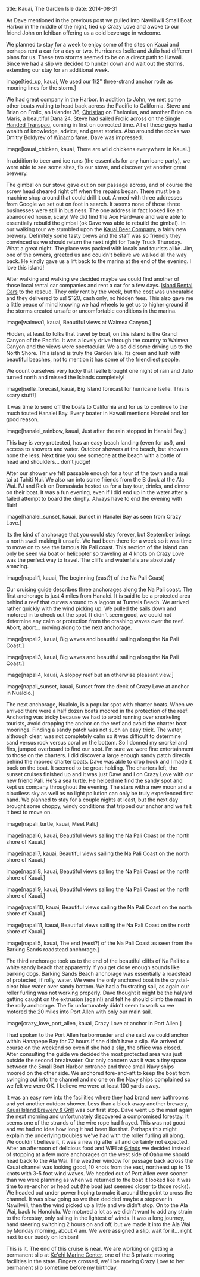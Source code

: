 title: Kauai, The Garden Isle
date: 2014-08-31

As Dave mentioned in the previous post we pulled into Nawiliwili Small Boat
Harbor in the middle of the night, tied up Crazy Love and awoke to our friend
John on Ichiban offering us a cold beverage in welcome.

We planned to stay for a week to enjoy some of the sites on Kauai and perhaps
rent a car for a day or two. Hurricanes Iselle and Julio had different plans for
us.  These two storms seemed to be on a direct path to Hawaii.  Since we had a
slip we decided to hunker down and wait out the storms, extending our stay for
an additional week.

image[tied_up, kauai, We used our 1/2" three-strand anchor rode as mooring lines for the storm.]

We had great company in the Harbor.  In addition to John, we met some other boats waiting to
head back across the Pacific to California.  Steve and Brian on Frolic, an
Islander 36, [Christian](http://www.imdb.com/name/nm0003994/) on Thelonius, and
another Brian on Maris, a beautiful Dana 24.  Steve had sailed Frolic across on
the [Single Handed Transpac](http://sfbaysss.org/shtp/), coming in first on
corrected time.  All of these guys had a wealth of knowledge, advice, and great
stories.  Also around the docks was Dmitry Boldyrev of
[Winamp](http://en.wikipedia.org/wiki/Winamp) fame.  Dave was impressed.

image[kauai_chicken, kauai, There are wild chickens everywhere in Kauai.]

In addition to beer and ice runs (the essentials for any hurricane party), we
were able to see some sites, fix our stove, and discover yet another great
brewery.

The gimbal on our stove gave out on our passage across, and of course the screw
head sheared right off when the repairs began. There must be a machine shop
around that could drill it out.  Armed with three addresses from Google we set
out on foot in search.  It seems none of those three businesses were still in
business. The one address in fact looked like an abandoned house, scary!  We
did find the Ace Hardware and were able to essentially rebuild the gimbal (ok
Dave was able to rebuild the gimbal). In our walking tour we stumbled upon the
[Kauai Beer Company](http://kauaibeer.com/), a fairly new brewery.  Definitely
some tasty brews and the staff was so friendly they convinced us we should
return the next night for Tasty Truck Thursday.  What a great night.  The place
was packed with locals and tourists alike.  Jim, one of the owners, greeted us
and couldn't believe we walked all the way back.  He kindly gave us a lift back
to the marina at the end of the evening.  I love this island!

After walking and walking we decided maybe we could find another of those local
rental car companies and rent a car for a few days.  [Island Rental
Cars](http://www.islandrentalcarshawaii.com/) to the rescue.  They only rent by
the week, but the cost was unbeatable and they delivered to us!  $120, cash
only, no hidden fees.  This also gave me a little peace of mind knowing we had
wheels to get us to higher ground if the storms created unsafe or uncomfortable
conditions in the marina.

image[waimea1, kauai, Beautiful views at Waimea Canyon.]

Hidden, at least to folks that travel by boat, on this island is the Grand
Canyon of the Pacific.  It was a lovely drive through the country to Waimea
Canyon and the views were spectacular.  We also did some driving up to the
North Shore.  This island is truly the Garden Isle.  Its green and lush with
beautiful beaches, not to mention it has some of the friendliest people.

We count ourselves very lucky that Iselle brought one night of rain and Julio
turned north and missed the Islands completely!

image[iselle_forecast, kauai, Big Island forecast for hurricane Iselle. This is scary stuff!]

It was time to send off the boats to California and for us to continue to the
much touted Hanalei Bay.  Every boater in Hawaii mentions Hanalei and for good
reason.

image[hanalei_rainbow, kauai, Just after the rain stopped in Hanalei Bay.]

This bay is very protected, has an easy beach landing (even for us!), and access
to showers and water. Outdoor showers at the beach, but showers none the less. 
Next time you see someone at the beach with a bottle of head and shoulders...
don't judge!

After our shower we felt passable enough for a tour of the town and a mai tai at
Tahiti Nui.  We also ran into some friends from the B dock at the Ala Wai.  PJ
and Rick on Demasiada hosted us for a bay tour, drinks, and dinner on their boat.
It was a fun evening, even if I did end up in the water after a failed attempt
to board the dinghy.  Always have to end the evening with flair!

image[hanalei_sunset, kauai, Sunset in Hanalei Bay as seen from Crazy Love.]

Its the kind of anchorage that you could stay forever, but September brings a
north swell making it unsafe. We had been there for a week so it was time to move
on to see the famous Na Pali coast.  This section of the island can only be
seen via boat or helicopter so traveling at 4 knots on Crazy Love was the
perfect way to travel.  The cliffs and waterfalls are absolutely amazing.

image[napali1, kauai, The beginning (east?) of the Na Pali Coast]

Our cruising guide describes three anchorages along the Na Pali coast.  The
first anchorage is just 4 miles from Hanalei.  It is said to be a protected
area behind a reef that curves around to a lagoon at Tunnels Beach.  We arrived
rather quickly with the wind picking up.  We pulled the sails down and motored
in to check out the spot.  It didn't seem good, we could not determine any calm
or protection from the crashing waves over the reef. Abort, abort... moving
along to the next anchorage.

image[napali2, kauai, Big waves and beautiful sailing along the Na Pali Coast.]

image[napali3, kauai, Big waves and beautiful sailing along the Na Pali Coast.]

image[napali4, kauai, A sloppy reef but an otherwise pleasant view.]

image[napali_sunset, kauai, Sunset from the deck of Crazy Love at anchor in Nualolo.]

The next anchorage, Nualolo, is a popular spot with charter boats.  When we
arrived there were a half dozen boats moored in the protection of the reef.
Anchoring was tricky because we had to avoid running over snorkeling tourists,
avoid dropping the anchor on the reef and avoid the charter boat moorings.
Finding a sandy patch was not such an easy trick. The water, although clear,
was not completely calm so it was difficult to determine sand versus rock
versus coral on the bottom.  So I donned my snorkel and fins, jumped overboard
to find our spot. I'm sure we were fine entertainment to those on the charters.
I did discover a large enough sandy patch directly behind the moored charter
boats.  Dave was able to drop hook and I made it back on the boat.  It seemed
to be great holding.  The charters left, the sunset cruises finished up and it
was just Dave and I on Crazy Love with our new friend Pali.  He's a sea turtle.
He helped me find the sandy spot and kept us company throughout the evening.
The stars with a new moon and a cloudless sky as well as no light pollution can
only be truly experienced first hand.  We planned to stay for a couple nights
at least, but the next day brought some choppy, windy conditions that tripped
our anchor and we felt it best to move on.

image[napali_turtle, kauai, Meet Pali.]

image[napali6, kauai, Beautiful views sailing the Na Pali Coast on the north shore of Kauai.]

image[napali7, kauai, Beautiful views sailing the Na Pali Coast on the north shore of Kauai.]

image[napali8, kauai, Beautiful views sailing the Na Pali Coast on the north shore of Kauai.]

image[napali9, kauai, Beautiful views sailing the Na Pali Coast on the north shore of Kauai.]

image[napali10, kauai, Beautiful views sailing the Na Pali Coast on the north shore of Kauai.]

image[napali11, kauai, Beautiful views sailing the Na Pali Coast on the north shore of Kauai.]

image[napali5, kauai, The end (west?) of the Na Pali Coast as seen from the Barking Sands roadstead anchorage.]

The third anchorage took us to the end of the beautiful cliffs of Na Pali to a
white sandy beach that apparently if you get close enough sounds like barking
dogs.  Barking Sands Beach anchorage was essentially a roadstead of protected,
if rolly, water.  We were the only anchored boat in the crystal-clear blue water
over sandy bottom.  We had a frustrating sail, as again our roller furling
was not working properly.  Dave thought it might be the halyard getting
caught on the extrusion (again!) and felt he should climb the mast in the
rolly anchorage.  The fix unfortunately didn't seem to work so we motored
the 20 miles into Port Allen with only our main sail.

image[crazy_love_port_allen, kauai, Crazy Love at anchor in Port Allen.]

I had spoken to the Port Allen harbormaster and she said we could anchor
within Hanapepe Bay for 72 hours if she didn't have a slip.  We arrived of
course on the weekend so even if she had a slip, the office was closed.  After
consulting the guide we decided the most protected area was just outside the
second breakwater.  Our only concern was it was a tiny space between the Small
Boat Harbor entrance and three small Navy ships moored on the other side.  We
anchored fore-and-aft to keep the boat from swinging out into the channel
and no one on the Navy ships complained so we felt we were OK.  I believe we
were at least 100 yards away.

It was an easy row into the facilities where they had brand new bathrooms and
yet another outdoor shower.  Less than a block away another brewery, [Kauai
Island Brewery & Grill](http://www.kauaiislandbrewing.com/) was our first stop.
Dave went up the mast again the next morning and unfortunately discovered a
compromised forestay. It seems one of the strands of the wire rope had frayed.
This was not good and we had no idea how long it had been like that. Perhaps
this might explain the underlying troubles we've had with the roller furling
all along. We couldn't believe it, it was a new rig after all and certainly not
expected.  After an afternoon of delicious food and WIFI at
[Grinds](http://www.grindscafe.net/) we decided instead of stopping at a few
more anchorages on the west side of Oahu we should head back to the Ala Wai.
The weather window for passage back across the Kauai channel was looking good,
10 knots from the east, northeast up to 15 knots with 3-5 foot wind waves. We
headed out of Port Allen even sooner than we were planning as when we returned
to the boat it looked like it was time to re-anchor or head out (the boat just
seemed closer to those rocks).  We headed out under power hoping to make it
around the point to cross the channel.  It was slow going so we then decided
maybe a stopover in Nawilwili, then the wind picked up a little and we didn't
stop.  On to the Ala Wai, back to Honolulu. We motored a lot as we didn't want
to add any strain to the forestay, only sailing in the lightest of winds. It
was a long journey, hand steering switching 2 hours on and off, but we made it
into the Ala Wai by Monday morning, about 4 am.  We were assigned a slip, wait
for it... right next to our buddy on Ichiban!

This is it.  The end of this cruise is near.  We are working on getting a
permanent slip at [Ke'ehi Marine Center](http://www.keehimarine.com/), one of
the 3 private mooring facilities in the state.  Fingers crossed, we'll be
moving Crazy Love to her permanent slip sometime before my birthday.
